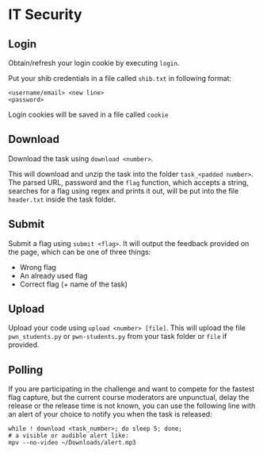 # IT Security

## Login
Obtain/refresh your login cookie by executing `login`.

Put your shib credentials in a file called `shib.txt`
in following format:
```
<username/email> <new line>
<password>
```
Login cookies will be saved in a file called `cookie`

## Download
Download the task using `download <number>`.

This will download and unzip the task
into the folder `task_<padded number>`.
The parsed URL, password and the
`flag` function, which accepts a string,
searches for a flag using regex and prints it out,
will be put into the file `header.txt`
inside the task folder.

## Submit
Submit a flag using `submit <flag>`.
It will output the feedback provided on the page, which
can be one of three things:
* Wrong flag
* An already used flag
* Correct flag (+ name of the task)

## Upload
Upload your code using `upload <number> [file]`.
This will upload the file `pwn_students.py` or `pwn-students.py`
from your task folder or `file` if provided.

## Polling
If you are participating in the challenge and want to compete
for the fastest flag capture, but the current course moderators
are unpunctual, delay the release or the release time is not known,
you can use the following line with an alert of your choice to notify
you when the task is released:
```
while ! download <task_number>; do sleep 5; done;
# a visible or audible alert like:
mpv --no-video ~/Downloads/alert.mp3
```
